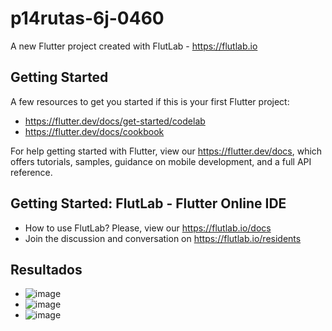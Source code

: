 # p14rutas-6j-0460

A new Flutter project created with FlutLab - https://flutlab.io

## Getting Started

A few resources to get you started if this is your first Flutter project:

- https://flutter.dev/docs/get-started/codelab
- https://flutter.dev/docs/cookbook

For help getting started with Flutter, view our
https://flutter.dev/docs, which offers tutorials,
samples, guidance on mobile development, and a full API reference.

## Getting Started: FlutLab - Flutter Online IDE

- How to use FlutLab? Please, view our https://flutlab.io/docs
- Join the discussion and conversation on https://flutlab.io/residents

## Resultados
- ![image](https://github.com/DDOrozco17/p14-Rutas-0460/assets/143548028/01806f51-9b86-4a47-b7cd-66ed30753489)
- ![image](https://github.com/DDOrozco17/p14-Rutas-0460/assets/143548028/4b955d3d-ac4b-4fa3-bd93-972aa51b3f9d)
- ![image](https://github.com/DDOrozco17/p14-Rutas-0460/assets/143548028/390f3ee4-a565-48b5-8fb8-c12d429053c4)



